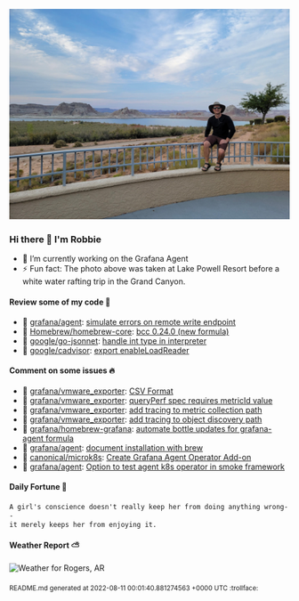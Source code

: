 
![Photo of Robbie Lankford](https://github.com/rlankfo/rlankfo/blob/main/20210812_183004_Robbie_Lankford-Medium.jpg?raw=true)

### Hi there 👋 I'm Robbie
- 🔭 I’m currently working on the Grafana Agent
- ⚡ Fun fact: The photo above was taken at Lake Powell Resort before a white water rafting trip in the Grand Canyon.

#### Review some of my code :eyes:
* :metal: [grafana/agent](https://github.com/grafana/agent): [simulate errors on remote write endpoint](https://github.com/grafana/agent/pull/2025)
* :metal: [Homebrew/homebrew-core](https://github.com/Homebrew/homebrew-core): [bcc 0.24.0 (new formula)](https://github.com/Homebrew/homebrew-core/pull/106250)
* :metal: [google/go-jsonnet](https://github.com/google/go-jsonnet): [handle int type in interpreter](https://github.com/google/go-jsonnet/pull/613)
* :metal: [google/cadvisor](https://github.com/google/cadvisor): [export enableLoadReader](https://github.com/google/cadvisor/pull/3108)

#### Comment on some issues :fire:
* :call_me_hand: [grafana/vmware_exporter](https://github.com/grafana/vmware_exporter): [CSV Format](https://github.com/grafana/vmware_exporter/issues/32)
* :call_me_hand: [grafana/vmware_exporter](https://github.com/grafana/vmware_exporter): [queryPerf spec requires metricId value](https://github.com/grafana/vmware_exporter/issues/21)
* :call_me_hand: [grafana/vmware_exporter](https://github.com/grafana/vmware_exporter): [add tracing to metric collection path](https://github.com/grafana/vmware_exporter/issues/17)
* :call_me_hand: [grafana/vmware_exporter](https://github.com/grafana/vmware_exporter): [add tracing to object discovery path](https://github.com/grafana/vmware_exporter/issues/16)
* :call_me_hand: [grafana/homebrew-grafana](https://github.com/grafana/homebrew-grafana): [automate bottle updates for grafana-agent formula](https://github.com/grafana/homebrew-grafana/issues/25)
* :call_me_hand: [grafana/agent](https://github.com/grafana/agent): [document installation with brew](https://github.com/grafana/agent/issues/1236)
* :call_me_hand: [canonical/microk8s](https://github.com/canonical/microk8s): [Create Grafana Agent Operator Add-on](https://github.com/canonical/microk8s/issues/2743)
* :call_me_hand: [grafana/agent](https://github.com/grafana/agent): [Option to test agent k8s operator in smoke framework](https://github.com/grafana/agent/issues/1070)

#### Daily Fortune :crescent_moon:

```
A girl's conscience doesn't really keep her from doing anything wrong--
it merely keeps her from enjoying it.
```

#### Weather Report :partly_sunny:
![Weather for Rogers, AR](https://wttr.in/Rogers,%20AR_nFqp_background=0d1117.png?u)

<sub>README.md generated at 2022-08-11 00:01:40.881274563 +0000 UTC :trollface:</sub>
